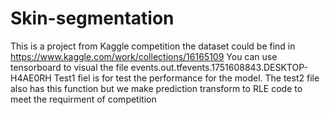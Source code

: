 # Skin-segmentation
This is a project from Kaggle competition 
the dataset could be find in https://www.kaggle.com/work/collections/16165109
You can use tensorboard to visual the file events.out.tfevents.1751608843.DESKTOP-H4AE0RH 
Test1 fiel is for test the performance for the model. The test2 file also has this function but we make prediction transform to RLE code to meet the requirment of competition
